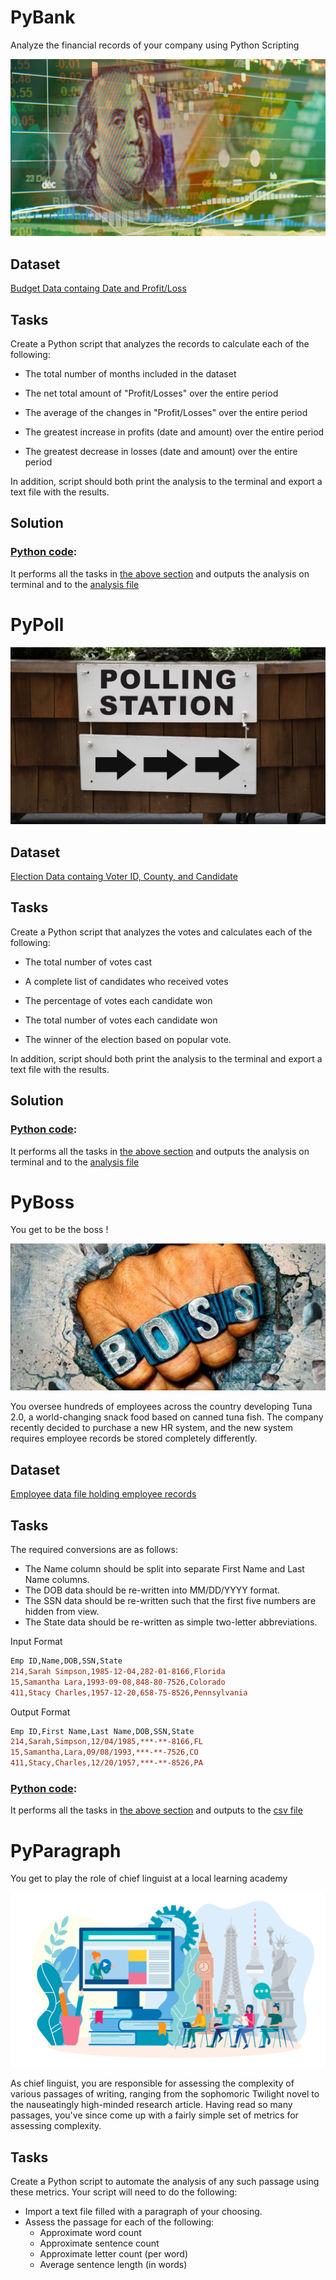 # PyBank

Analyze the financial records of your company using Python Scripting

<div style="text-align:center"><img src="images/Revenue-per-lead.png"></div>

## Dataset
<a href=PyBank/Resources/Python_Homework_Instructions_PyBank_Resources_budget_data.csv>Budget Data containg Date and Profit/Loss</a>


## <span id=task_pybank>Tasks</span>

Create a Python script that analyzes the records to calculate each of the following:


  - The total number of months included in the dataset


  - The net total amount of "Profit/Losses" over the entire period


  - The average of the changes in "Profit/Losses" over the entire period


  - The greatest increase in profits (date and amount) over the entire period


  - The greatest decrease in losses (date and amount) over the entire period
  
In addition, script should both print the analysis to the terminal and export a text file with the results.

## Solution

### <a href=PyBank/main.py>Python code</a>:
It performs all the tasks in [the above section](#task_pybank) and outputs the analysis on terminal and to the <a href=PyBank/analysis/PyBank_Analysis.txt> analysis file</a> 



# PyPoll

<div style="text-align:center"><img src="images/Vote_counting.png"></div>


## Dataset
<a href=PyPoll/Resources/PyPoll_Resources_election_data.csv>Election  Data containg Voter ID, County, and Candidate</a>


## <span id = task_pypoll>Tasks</span>

Create a Python script that analyzes the votes and calculates each of the following:


  - The total number of votes cast


  - A complete list of candidates who received votes


  - The percentage of votes each candidate won


  - The total number of votes each candidate won


  - The winner of the election based on popular vote.

In addition, script should both print the analysis to the terminal and export a text file with the results.

## Solution

### <a href=PyPoll/main.py>Python code</a>:
It performs all the tasks in [the above section](#task_pypoll) and outputs the analysis on terminal and to the <a href=PyPoll/analysis/PyPoll_Analysis.txt> analysis file</a> 

# PyBoss
You get to be the boss !
<div style="text-align:center"><img src="images/PyBoss_Images_boss.jpg"></div>

You oversee hundreds of employees across the country developing Tuna 2.0, a world-changing snack food based on canned tuna fish. The company recently decided to purchase a new HR system, and the new system requires employee records be stored completely differently.

## Dataset
<a href=PyBoss/Resources/PyBoss_employee_data.csv>Employee data file holding employee records</a>

## <span id = task_pyboss>Tasks</span>

The required conversions are as follows:

- The Name column should be split into separate First Name and Last Name columns.
- The DOB data should be re-written into MM/DD/YYYY format.
- The SSN data should be re-written such that the first five numbers are hidden from view.
- The State data should be re-written as simple two-letter abbreviations.

Input Format
```diff
Emp ID,Name,DOB,SSN,State
214,Sarah Simpson,1985-12-04,282-01-8166,Florida
15,Samantha Lara,1993-09-08,848-80-7526,Colorado
411,Stacy Charles,1957-12-20,658-75-8526,Pennsylvania
```
Output Format
```diff
Emp ID,First Name,Last Name,DOB,SSN,State
214,Sarah,Simpson,12/04/1985,***-**-8166,FL
15,Samantha,Lara,09/08/1993,***-**-7526,CO
411,Stacy,Charles,12/20/1957,***-**-8526,PA
```


### <a href=PyBoss/main.py>Python code</a>:
It performs all the tasks in [the above section](#task_pyboss) and outputs to the <a href=PyBoss/analysis/PyBoss_Analysis.csv> csv file</a> 

# PyParagraph

You get to play the role of chief linguist at a local learning academy
<div style="text-align:center"><img src="images/PyParagraph_Images_language.png"></div>

As chief linguist, you are responsible for assessing the complexity of various passages of writing, ranging from the sophomoric Twilight novel to the nauseatingly high-minded research article. Having read so many passages, you've since come up with a fairly simple set of metrics for assessing complexity.


## Tasks

Create a Python script to automate the analysis of any such passage using these metrics. Your script will need to do the following:


- Import a text file filled with a paragraph of your choosing.
- Assess the passage for each of the following:
  - Approximate word count
  - Approximate sentence count
  - Approximate letter count (per word)
  - Average sentence length (in words)

